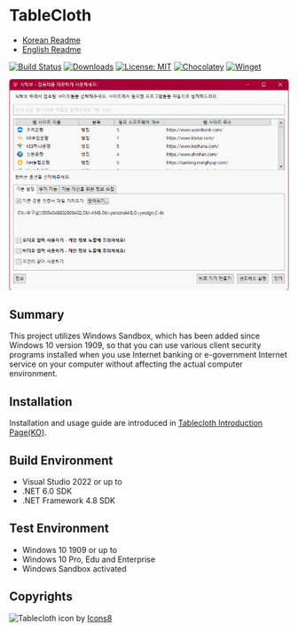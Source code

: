 # TableCloth

* [Korean Readme](README.md)
* [English Readme](README.EN.md)

[![Build Status](https://github.com/dotnetdev-kr/TableCloth/actions/workflows/publish-msi.yml/badge.svg)](https://github.com/yourtablecloth/TableCloth/actions)
[![Downloads](https://img.shields.io/github/v/release/yourtablecloth/tablecloth)](https://github.com/yourtablecloth/TableCloth/releases)
[![License: MIT](https://img.shields.io/badge/License-MIT-yellow.svg)](LICENSE.txt)
[![Chocolatey](https://img.shields.io/badge/chocolatey-install-orange)](https://community.chocolatey.org/packages/tablecloth)
[![Winget](https://img.shields.io/badge/winget-install-purple)](https://winstall.app/apps/TableClothProject.TableCloth)

![Main Screen](docs/images/TableCloth.png)

## Summary

This project utilizes Windows Sandbox, which has been added since Windows 10 version 1909, so that you can use various client security programs installed when you use Internet banking or e-government Internet service on your computer without affecting the actual computer environment.

## Installation

Installation and usage guide are introduced in [Tablecloth Introduction Page(KO)](https://yourtablecloth.github.io).

## Build Environment

* Visual Studio 2022 or up to
* .NET 6.0 SDK
* .NET Framework 4.8 SDK

## Test Environment

* Windows 10 1909 or up to
* Windows 10 Pro, Edu and Enterprise
* Windows Sandbox activated

## Copyrights

![Tablecloth icon](https://img.icons8.com/color/96/000000/tablecloth.png) by [Icons8](https://icons8.com)
